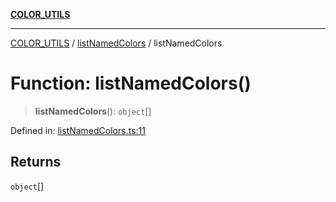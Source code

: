 [**COLOR_UTILS**](../../README.md)

***

[COLOR_UTILS](../../README.md) / [listNamedColors](../README.md) / listNamedColors

# Function: listNamedColors()

> **listNamedColors**(): `object`[]

Defined in: [listNamedColors.ts:11](https://github.com/dailker/everyutil/blob/2a1290e25c1270a5e1af64099b97f8d5fc086e59/src/color/listNamedColors.ts#L11)

## Returns

`object`[]
